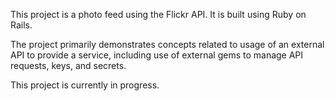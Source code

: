 
This project is a photo feed using the Flickr API. It is built using Ruby on Rails.

The project primarily demonstrates concepts related to usage of an external API to provide a service, including use of external gems to manage API requests, keys, and secrets.

This project is currently in progress.
